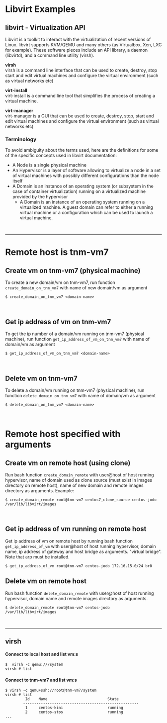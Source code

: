 # Libvirt Examples
## libvirt - Virtualization API
Libvirt is a toolkit to interact with the virtualization of recent versions of Linux. libvirt supports KVM/QEMU and many others (as Virtualbox, Xen, LXC for example). These software pieces include an API library, a daemon (libvirtd), and a command line utility (virsh).
 
**virsh**  
virsh is a command line interface that can be used to create, destroy, stop start and edit virtual machines and configure the virtual environment (such as virtual networks etc)
 
**virt-install**  
virt-install is a command line tool that simplifies the process of creating a virtual machine.
 
**virt-manager**  
virt-manager is a GUI that can be used to create, destroy, stop, start and edit virtual machines and configure the virtual environment (such as virtual networks etc)

### Terminology
To avoid ambiguity about the terms used, here are the definitions for some of the specific concepts used in libvirt documentation:

* A Node is a single physical machine
* An Hypervisor is a layer of software allowing to virtualize a node in a set of virtual machines with possibly different configurations than the node itself
* A Domain is an instance of an operating system (or subsystem in the case of container virtualization) running on a virtualized machine provided by the hypervisor
    * A Domain is an instance of an operating system running on a virtualized machine. A guest domain can refer to either a running virtual machine or a configuration which can be used to launch a virtual machine.

&nbsp;
***

# Remote host is tnm-vm7
## Create vm on tnm-vm7 (physical machine)
To create a new domain/vm on tnm-vm7, run function `create_domain_on_tnm_vm7` with name of new domain/vm as argument
```shell
$ create_domain_on_tnm_vm7 <domain-name>
```
&nbsp;

## Get ip address of vm on tnm-vm7
To get the ip number of a domain/vm running on tnm-vm7 (physical machine), run function `get_ip_address_of_vm_on_tnm_vm7` with name of domain/vm as argument
```shell
$ get_ip_address_of_vm_on_tnm_vm7 <domain-name>
```
&nbsp;

## Delete vm on tnm-vm7
To delete a domain/vm running on tnm-vm7 (physical machine), run function `delete_domain_on_tnm_vm7` with name of domain/vm as argument
```shell
$ delete_domain_on_tnm_vm7 <domain-name>
```
&nbsp;

# Remote host specified with arguments
## Create vm on remote host (using clone)
Run bash function `create_domain_remote` with user@host of host running hypervisor, name of domain used as clone source 
(must exist in images directory on remote host), name of new domain and remote images directory as arguments.
Example:
```shell
$ create_domain_remote root@tnm-vm7 centos7_clone_source centos-jodo /var/lib/libvirt/images
```
&nbsp;

## Get ip address of vm running on remote host
Get ip address of vm on remote host by running bash function `get_ip_address_of_vm` with user@host of host running hypervisor,
domain name, ip address of gateway and host bridge as arguments. 
"virtual bridge". Note that arp must be installed. 
```shell
$ get_ip_address_of_vm root@tnm-vm7 centos-jodo 172.16.15.0/24 br0
```
## Delete vm on remote host
Run bash function `delete_domain_remote` with user@host of host running hypervisor, domain name and remote images directory as arguments.
```shell
$ delete_domain_remote root@tnm-vm7 centos-jodo /var/lib/libvirt/images
```
&nbsp;

***
## virsh
#### Connect to local host and list vm:s
```shell
$  virsh -c qemu:///system
virsh # list
```
#### Connect to tnm-vm7 and list vm:s
```shell
$ virsh -c qemu+ssh://root@tnm-vm7/system
virsh # list
         Id    Name                           State
        ----------------------------------------------------
         1     centos-kini                    running
         2     centos-stos                    running
...
```
